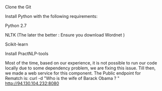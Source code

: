 Clone the Git

Install Python with the following requirements:

 Python 2.7
  
 NLTK (The later the better : Ensure you download Wordnet )
  
  Scikit-learn

Install PractNLP-tools

Most of the time, based on our experience, it is not possible to run our code locally due to some dependency problem, we are fixing this issue. Till then, we made a web service for this component. The Public endpoint for Rematch is: curl -d "Who is the wife of Barack Obama ? " http://94.130.104.232:8080

